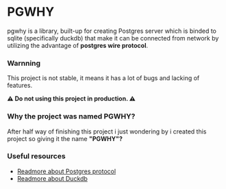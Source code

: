 # PGWHY

pgwhy is a library, built-up for creating Postgres server which is binded to sqlite (specifically duckdb) that make it can be connected from network by utilizing the advantage of **postgres wire protocol**.

### Warnning

This project is not stable, it means it has a lot of bugs and lacking of features.

**⚠️ Do not using this project in production. ⚠️**

### Why the project was named PGWHY?
After half way of finishing this project i just wondering by i created this project so giving it the name **"PGWHY"?**

### Useful resources
- [Readmore about Postgres protocol](https://www.postgresql.org/docs/current/protocol-flow.html)
- [Readmore about Duckdb](https://github.com/duckdb/duckdb)